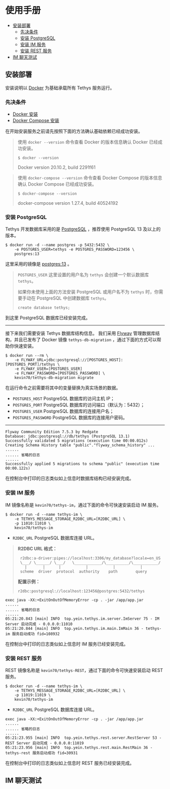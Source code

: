 使用手册 <!-- omit in toc -->
===

- [安装部署](#安装部署)
  - [先决条件](#先决条件)
  - [安装 PostgreSQL](#安装-postgresql)
  - [安装 IM 服务](#安装-im-服务)
  - [安装 REST 服务](#安装-rest-服务)
- [IM 聊天测试](#im-聊天测试)

## 安装部署

安装说明以 [Docker](https://docs.docker.com) 为基础承载所有 Tethys 服务运行。

### 先决条件

- [Docker 安装](https://docs.docker.com/get-docker)
- [Docker Compose 安装](https://docs.docker.com/compose/install)

在开始安装服务之前请先按照下面的方法确认基础依赖已经成功安装。

> 使用 `docker --version` 命令查看 Docker 的版本信息确认 Docker 已经成功安装。
> ```
> $ docker --version
> ```
> Docker version 20.10.2, build 2291f61

> 使用 `docker-compose --version` 命令查看 Docker Compose 的版本信息确认 Docker Compose 已经成功安装。
> ```
> $ docker-compose --version
> ```
> docker-compose version 1.27.4, build 40524192

### 安装 PostgreSQL

Tethys 开发数据库采用的是 [PostgreSQL](https://www.postgresql.org/) ，推荐使用 PostgreSQL 13 及以上的版本。

```
$ docker run -d --name postgres -p 5432:5432 \
    -e POSTGRES_USER=tethys -e POSTGRES_PASSWORD=123456 \
    postgres:13
```

这里采用的镜像是 [postgres:13](https://hub.docker.com/_/postgres) 。

> `POSTGRES_USER` 这里设置的用户名为 `tethys` 会创建一个默认数据库 `tethys`。
>
> 如果你未使用上面的方法安装 PostgreSQL 或用户名不为 `tethys` 时，你需要手动在 PostgreSQL 中创建数据库 `tethys`。
> ```
> create database tethys;
> ```

到这里 PostgreSQL 数据库已经安装完成。

---

接下来我们需要安装 Tethys 数据库结构信息。 我们采用 [Flyway](https://flywaydb.org/) 管理数据库结构，并且已发布了 Docker 镜像 `tethys-db-migration`
，通过下面的方式可以帮助你快速安装。

```
$ docker run --rm \
    -e FLYWAY_URL=jdbc:postgresql://[POSTGRES_HOST]:[POSTGRES_PORT]/tethys \
    -e FLYWAY_USER=[POSTGRES_USER]
    -e FLYWAY_PASSWORD=[POSTGRES_PASSWORD] \
    kevin70/tethys-db-migration migrate
```

在运行命令之前需要将其中的变量替换为真实场景的数据。

- `POSTGRES_HOST` PostgreSQL 数据库的访问主机 IP；
- `POSTGRES_PORT` PostgreSQL 数据库的访问端口（默认为：5432）；
- `POSTGRES_USER` PostgreSQL 数据库的连接用户名；
- `POSTGRES_PASSWORD` PostgreSQL 数据库的连接用户密码。

---

```
Flyway Community Edition 7.5.3 by Redgate
Database: jdbc:postgresql://db/tethys (PostgreSQL 13.1)
Successfully validated 5 migrations (execution time 00:00.012s)
Creating Schema History table "public"."flyway_schema_history" ...
......
...... 省略的日志
......
Successfully applied 5 migrations to schema "public" (execution time 00:00.122s)
```

在控制台中打印的日志类似如上信息时数据库结构已经安装完成。

### 安装 IM 服务

IM 镜像名称是 `kevin70/tethys-im`，通过下面的命令可快速安装启动 IM 服务。

```
$ docker run -d --name tethys-im \
    -e TETHYS_MESSAGE_STORAGE_R2DBC_URL=[R2DBC_URL] \
    -p 11010:11010 \
    kevin70/tethys-im
```

- `R2DBC_URL` PostgreSQL 数据库连接 URL。

> **R2DBC URL 格式：**
> ```
>  r2dbc:a-driver:pipes://localhost:3306/my_database?locale=en_US
>  \___/ \______/ \___/   \____________/\__________/\___________/
>    |       |      |           |           |           |
>  scheme  driver  protocol  authority    path        query
> ```
>
> **配置示例：**
> ```
> r2dbc:postgresql://localhost:123456@postgres:5432/tethys
> ```

```
exec java -XX:+ExitOnOutOfMemoryError -cp . -jar /app/app.jar
......
...... 省略的日志
......
05:21:20.843 [main] INFO  top.yein.tethys.im.server.ImServer 75 - IM Server 启动完成 - 0.0.0.0:11010
05:21:20.844 [main] INFO  top.yein.tethys.im.main.ImMain 36 - tethys-im 服务启动成功 fid=108932
```

在控制台中打印的日志类似如上信息时 IM 服务已经安装完成。

### 安装 REST 服务

REST 镜像名称是 `kevin70/tethys-REST`，通过下面的命令可快速安装启动 REST 服务。

```
$ docker run -d --name tethys-im \
    -e TETHYS_MESSAGE_STORAGE_R2DBC_URL=[R2DBC_URL] \
    -p 11019:11019 \
    kevin70/tethys-im
```

- `R2DBC_URL` PostgreSQL 数据库连接 URL。

```
exec java -XX:+ExitOnOutOfMemoryError -cp . -jar /app/app.jar
......
...... 省略的日志
......
05:21:23.955 [main] INFO  top.yein.tethys.rest.server.RestServer 53 - REST Server 启动完成 - 0.0.0.0:11019
05:21:23.956 [main] INFO  top.yein.tethys.rest.main.RestMain 36 - tethys-rest 服务启动成功 fid=30931
```

在控制台中打印的日志类似如上信息时 REST 服务已经安装完成。

## IM 聊天测试



